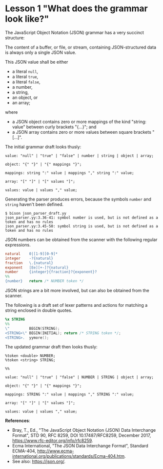 # Lesson 1 "What does the grammar look like?"

The JavaScript Object Notation (JSON) grammar has a very succinct structure:

The content of a buffer, or file, or stream, containing JSON-structured data is always only a single JSON value.

This JSON value shall be either

- a literal `null`,
- a literal `true`,
- a literal `false`,
- a number,
- a string,
- an object, or
- an array;

where

- a JSON object contains zero or more mappings of the kind "string: value" between curly brackets "{…}"; and
- a JSON array contains zero or more values between square brackets "[…]".

The initial grammar draft looks thusly:

```bison
value: "null" | "true" | "false" | number | string | object | array;

object: "{" "}" | "{" mappings "}";

mappings: string ":" value | mappings "," string ":" value;

array: "[" "]" | "[" values "]";

values: value | values "," value;
```

Generating the parser produces errors, because the symbols `number`
and `string` haven't been defined.

```ShellSession
$ bison json_parser_draft.yy
json_parser.yy:3.36-41: symbol number is used, but is not defined as a token and has no rules
json_parser.yy:3.45-50: symbol string is used, but is not defined as a token and has no rules
```

JSON numbers can be obtained from the scanner with the following
regular expressions.

```flex
natural    0|[1-9][0-9]*
integer    -?{natural}
fraction   \.{natural}
exponent   [Ee][+-]?{natural}
number     {integer}{fraction}?{exponent}?
%%
{number}   return /* NUMBER token */
```

JSON strings are a bit more involved, but can also be obtained from
the scanner.

The following is a draft set of lexer patterns and actions for
matching a string enclosed in double quotes.

```flex
%x STRING
%%
\"         BEGIN(STRING);
<STRING>\" BEGIN(INITIAL); return /* STRING token */;
<STRING>.  yymore();
```

The updated grammar draft then looks thusly:

```bison
%token <double> NUMBER;
%token <string> STRING;

%%

value: "null" | "true" | "false" | NUMBER | STRING | object | array;

object: "{" "}" | "{" mappings "}";

mappings: STRING ":" value | mappings "," STRING ":" value;

array: "[" "]" | "[" values "]";

values: value | values "," value;
```

**References**:
- Bray, T., Ed., "The JavaScript Object Notation (JSON) Data Interchange Format", STD 90, RFC 8259, DOI 10.17487/RFC8259, December 2017, <https://www.rfc-editor.org/info/rfc8259>.
- Ecma International, "The JSON Data Interchange Format", Standard ECMA-404, <http://www.ecma-international.org/publications/standards/Ecma-404.htm>.
- See also: https://json.org/.

